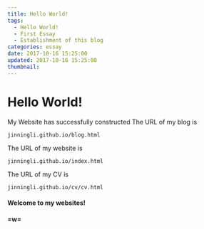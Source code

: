 ```yaml
---
title: Hello World!
tags:
  - Hello World!
  - First Essay
  - Establishment of this blog
categories: essay
date: 2017-10-16 15:25:00
updated: 2017-10-16 15:25:00
thumbnail:
---
```

# Hello World!
My Website has successfully constructed
The URL of my blog is
```
jinningli.github.io/blog.html
```
The URL of my website is
```
jinningli.github.io/index.html
```
The URL of my CV is
```
jinningli.github.io/cv/cv.html
```
#### Welcome to my websites!
#### =w=
